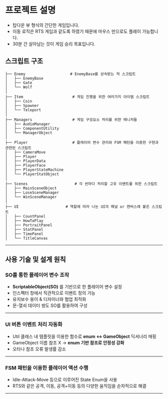 # 프로젝트 설명
- 탑다운 뷰 형식의 간단한 게임입니다.
- 이동 로직은 RTS 게임과 같도록 하였기 때문에 마우스 만으로도 플레이 가능합니다.
- 30분 간 살아남는 것이 게임 승리 목표입니다.


## 스크립트 구조

```
├── Enemy                    # EnemyBase를 상속받는 적 스크립트
│   ├── EnemyBase
│   ├── Gate
│   └── Wolf
│
├── Item                      # 게임 진행을 위한 여러가지 아이템 스크립트
│   ├── Coin
│   ├── Spawner
│   └── Teleport
│
├── Managers                  # 게임 구성요소 처리를 위한 매니저들
│   ├── AudioManager
│   ├── ComponentUtility
│   └── ManagerObject
│
├── Player                    # 플레이어 변수 관리와 FSM 패턴을 이용한 구현과 관련된 스크립트
│   ├── CameraMove
│   ├── Player
│   ├── PlayerData
│   ├── PlayerFace
│   ├── PlayerStateMachine
│   └── PlayerStatObject
│
├── Scenes                     # 각 씬마다 처리할 고유 이벤트를 위한 스크립트
│   ├── MainSceneObject
│   ├── LoseSceneManager
│   └── WinSceneManager
│
├── UI                     # 역할에 따라 나눈 UI의 패널 or 캔버스에 붙은 스크립트
│   ├── CountPanel
│   ├── HowToPlay
│   ├── PortraitPanel
│   ├── StatPanel
│   ├── TimePanel
│   └── TitleCanvas

```

---

## 사용 기술 및 설계 원칙

### **SO를 통한 플레이어 변수 조작**
- **ScriptableObject(SO)** 를 기반으로 한 플레이어 변수 설정
- 인스펙터 창에서 직관적으로 이벤트 정의 가능
- 유지보수 용이 & 디자이너와 협업 최적화
- 문-열쇠 데이터 쌍도 SO를 활용하여 구성

---

### **UI 버튼 이벤트 처리 자동화**
- Util 클래스 내 템플릿을 이용한 함수로 **enum ↔ GameObject** 딕셔너리 매핑
- GameObject 이름 참조 X → **enum 기반 참조로 안정성 강화**
- 오타나 참조 오류 발생률 감소

---

### **FSM 패턴을 이용한 플레이어 액션 수행**
- Idle-Attack-Move 등으로 이루어진 State Enum을 사용
- RTS와 같은 공격, 이동, 공격+이동 등의 다양한 움직임을 순차적으로 해결

---
